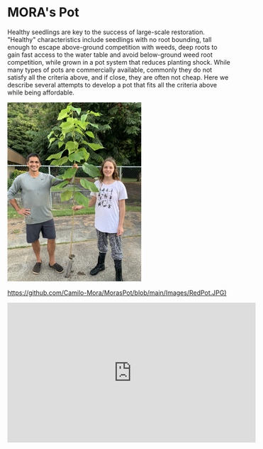 # MORA's Pot


 
Healthy seedlings are key to the success of large-scale restoration. "Healthy" characteristics include seedlings with no root bounding, tall enough to escape above-ground competition with weeds, deep roots to gain fast access to the water table and avoid below-ground weed root competition, while grown in a pot system that reduces planting shock. While many types of pots are commercially available, commonly they do not satisfy all the criteria above, and if close, they are often not cheap. Here we describe several attempts to develop a pot that fits all the criteria above while being affordable. 



<img src="https://github.com/Camilo-Mora/MorasPot/blob/main/Images/IMG_3425.JPG" width=60% >




[https://github.com/Camilo-Mora/MorasPot/blob/main/Images/RedPot.JPG)](https://www.youtube.com/watch?v=DJo0_VQMFqk)

<iframe width="560" height="315" src="https://www.youtube.com/embed/DJo0_VQMFqk" title="YouTube video player" frameborder="0" allow="accelerometer; autoplay; clipboard-write; encrypted-media; gyroscope; picture-in-picture; web-share" allowfullscreen></iframe>
